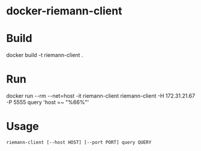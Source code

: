 # docker-riemann-client

# Build
docker build -t riemann-client .

# Run
docker run --rm --net=host -it riemann-client riemann-client -H 172.31.21.67 -P 5555 query 'host =~ "%66%"'

# Usage
`riemann-client [--host HOST] [--port PORT] query QUERY`
